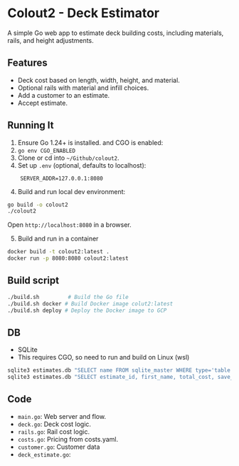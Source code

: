 # Colout2 - Deck Estimator
A simple Go web app to estimate deck building costs, including materials, rails, and height adjustments.

## Features
- Deck cost based on length, width, height, and material.
- Optional rails with material and infill choices.
- Add a customer to an estimate.
- Accept estimate.

## Running It
1. Ensure Go 1.24+ is installed. and CGO is enabled:  
2. `go env CGO_ENABLED`
3. Clone or cd into `~/Github/colout2`.
4. Set up `.env` (optional, defaults to localhost):

```
    SERVER_ADDR=127.0.0.1:8080
```

4. Build and run local dev environment:
```bash
go build -o colout2
./colout2
```
Open `http://localhost:8080` in a browser.

5.  Build and run in a container
```bash
docker build -t colout2:latest .
docker run -p 8080:8080 colout2:latest
```

## Build script
```bash
./build.sh         # Build the Go file
./build.sh docker # Build Docker image colut2:latest
./build.sh deploy # Deploy the Docker image to GCP
```

## DB
 - SQLite
 - This requires CGO, so need to run and build on Linux (wsl)
```bash
sqlite3 estimates.db "SELECT name FROM sqlite_master WHERE type='table';"
sqlite3 estimates.db "SELECT estimate_id, first_name, total_cost, save_date FROM estimates;"
```

## Code
- `main.go`: Web server and flow.
- `deck.go`: Deck cost logic.
- `rails.go`: Rail cost logic.
- `costs.go`: Pricing from costs.yaml.
- `customer.go`: Customer data
- `deck_estimate.go`: 
